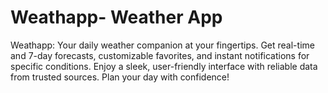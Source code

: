 # Weathapp- Weather App
Weathapp: Your daily weather companion at your fingertips. Get real-time and 7-day forecasts, customizable favorites, and instant notifications for specific conditions. Enjoy a sleek, user-friendly interface with reliable data from trusted sources. Plan your day with confidence!
